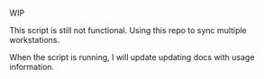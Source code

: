 WIP

This script is still not functional. Using this repo to sync multiple workstations.

When the script is running, I will update updating docs with usage information.
